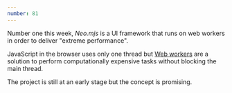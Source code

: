 ```yaml
---
number: 81
---
```


Number one this week, _Neo.mjs_ is a UI framework that runs on web workers in order to deliver "extreme performance".

JavaScript in the browser uses only one thread but [Web workers](https://developer.mozilla.org/en-US/docs/Web/API/Web_Workers_API) are a solution to perform computationally expensive tasks without blocking the main thread.

The project is still at an early stage but the concept is promising.
